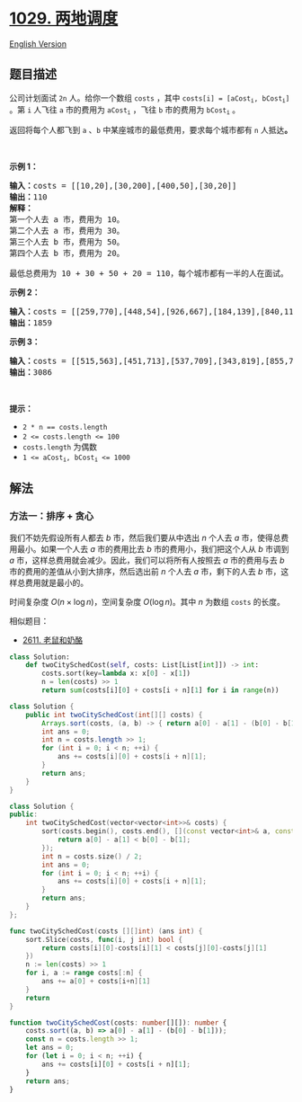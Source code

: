 # [1029. 两地调度](https://leetcode.cn/problems/two-city-scheduling)

[English Version](/solution/1000-1099/1029.Two%20City%20Scheduling/README_EN.md)

<!-- tags:贪心,数组,排序 -->

## 题目描述

<!-- 这里写题目描述 -->

<p>公司计划面试 <code>2n</code> 人。给你一个数组 <code>costs</code> ，其中 <code>costs[i] = [aCost<sub>i</sub>, bCost<sub>i</sub>]</code> 。第 <code>i</code> 人飞往 <code>a</code> 市的费用为 <code>aCost<sub>i</sub></code> ，飞往 <code>b</code> 市的费用为 <code>bCost<sub>i</sub></code> 。</p>

<p>返回将每个人都飞到 <code>a</code> 、<code>b</code> 中某座城市的最低费用，要求每个城市都有 <code>n</code> 人抵达<strong>。</strong></p>

<p> </p>

<p><strong>示例 1：</strong></p>

<pre>
<strong>输入：</strong>costs = [[10,20],[30,200],[400,50],[30,20]]
<strong>输出：</strong>110
<strong>解释：</strong>
第一个人去 a 市，费用为 10。
第二个人去 a 市，费用为 30。
第三个人去 b 市，费用为 50。
第四个人去 b 市，费用为 20。

最低总费用为 10 + 30 + 50 + 20 = 110，每个城市都有一半的人在面试。
</pre>

<p><strong>示例 2：</strong></p>

<pre>
<strong>输入：</strong>costs = [[259,770],[448,54],[926,667],[184,139],[840,118],[577,469]]
<strong>输出：</strong>1859
</pre>

<p><strong>示例 3：</strong></p>

<pre>
<strong>输入：</strong>costs = [[515,563],[451,713],[537,709],[343,819],[855,779],[457,60],[650,359],[631,42]]
<strong>输出：</strong>3086
</pre>

<p> </p>

<p><strong>提示：</strong></p>

<ul>
	<li><code>2 * n == costs.length</code></li>
	<li><code>2 <= costs.length <= 100</code></li>
	<li><code>costs.length</code> 为偶数</li>
	<li><code>1 <= aCost<sub>i</sub>, bCost<sub>i</sub> <= 1000</code></li>
</ul>

## 解法

### 方法一：排序 + 贪心

我们不妨先假设所有人都去 $b$ 市，然后我们要从中选出 $n$ 个人去 $a$ 市，使得总费用最小。如果一个人去 $a$ 市的费用比去 $b$ 市的费用小，我们把这个人从 $b$ 市调到 $a$ 市，这样总费用就会减少。因此，我们可以将所有人按照去 $a$ 市的费用与去 $b$ 市的费用的差值从小到大排序，然后选出前 $n$ 个人去 $a$ 市，剩下的人去 $b$ 市，这样总费用就是最小的。

时间复杂度 $O(n \times \log n)$，空间复杂度 $O(\log n)$。其中 $n$ 为数组 `costs` 的长度。

相似题目：

-   [2611. 老鼠和奶酪](https://github.com/doocs/leetcode/blob/main/solution/2600-2699/2611.Mice%20and%20Cheese/README.md)

<!-- tabs:start -->

```python
class Solution:
    def twoCitySchedCost(self, costs: List[List[int]]) -> int:
        costs.sort(key=lambda x: x[0] - x[1])
        n = len(costs) >> 1
        return sum(costs[i][0] + costs[i + n][1] for i in range(n))
```

```java
class Solution {
    public int twoCitySchedCost(int[][] costs) {
        Arrays.sort(costs, (a, b) -> { return a[0] - a[1] - (b[0] - b[1]); });
        int ans = 0;
        int n = costs.length >> 1;
        for (int i = 0; i < n; ++i) {
            ans += costs[i][0] + costs[i + n][1];
        }
        return ans;
    }
}
```

```cpp
class Solution {
public:
    int twoCitySchedCost(vector<vector<int>>& costs) {
        sort(costs.begin(), costs.end(), [](const vector<int>& a, const vector<int>& b) {
            return a[0] - a[1] < b[0] - b[1];
        });
        int n = costs.size() / 2;
        int ans = 0;
        for (int i = 0; i < n; ++i) {
            ans += costs[i][0] + costs[i + n][1];
        }
        return ans;
    }
};
```

```go
func twoCitySchedCost(costs [][]int) (ans int) {
	sort.Slice(costs, func(i, j int) bool {
		return costs[i][0]-costs[i][1] < costs[j][0]-costs[j][1]
	})
	n := len(costs) >> 1
	for i, a := range costs[:n] {
		ans += a[0] + costs[i+n][1]
	}
	return
}
```

```ts
function twoCitySchedCost(costs: number[][]): number {
    costs.sort((a, b) => a[0] - a[1] - (b[0] - b[1]));
    const n = costs.length >> 1;
    let ans = 0;
    for (let i = 0; i < n; ++i) {
        ans += costs[i][0] + costs[i + n][1];
    }
    return ans;
}
```

<!-- tabs:end -->

<!-- end -->

